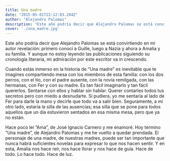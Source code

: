 ```yaml
---
title: Una madre
date: "2015-05-01T22:12:03.284Z"
author: "Alejandro Palomas"
description: "Este año podría decir que Alejandro Palomas se está convirtiendo en mi autor revelación: primero conocí a Guille, luego a Nazia y ahora a Amalia y su familia. Y aunque no estoy leyendo las publicaciones siguiendo su cronología literaria, mi admiración por este escritor va in crescendo."
cover: './una_madre.jpg'
---
```


Este año podría decir que Alejandro Palomas se está convirtiendo en mi autor revelación: primero conocí a Guille, luego a Nazia y ahora a Amalia y su familia. Y aunque no estoy leyendo las publicaciones siguiendo su cronología literaria, mi admiración por este escritor va in crescendo.

Cuando estás inmerso en la historia de “Una madre” es inevitable que te imagines compartiendo mesa con los miembros de esta familia: con los dos perros, con el tío, con el padre ausente, con la novia remilgada, con las hermanas, con Fer y con su madre. Es tan fácil imaginarlo y tan fácil quererlos. Sentarse con ellos y hablar sin hablar. Querer contarles todos tus secretos pero con miedo a desnudarte.
Si pudiera, yo me sentaría al lado de Fer para darle la mano y decirle que todo va a salir bien. Seguramente, a mi otro lado, estaría la silla de las ausencias; esa silla que se pone para todos aquellos que un día estuvieron sentados en esa misma mesa, pero que ya no están.

Hace poco leí “Ama”, de José Ignacio Carnero y me enamoré. Hoy termino “Una madre”, de Alejandro Palomas y me he vuelto a quedar prendada. El personaje de una madre, de nuestras madres, puede ser tan importante que nunca habrá suficientes novelas para expresar lo que nos hacen sentir. Y en esta, Amalia nos hace reír, nos hace llorar y nos hace de guía. Hace de todo. Lo hace todo. Hace de luz.

<!-- Oh, and here's a great quote from this Wikipedia on
[salted duck eggs](http://en.wikipedia.org/wiki/Salted_duck_egg). -->


<!-- ![Chinese Salty Egg](./salty_egg.jpg) -->
